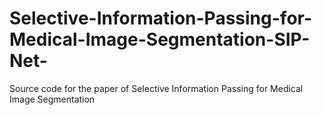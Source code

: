 # Selective-Information-Passing-for-Medical-Image-Segmentation-SIP-Net-
Source code for the paper of Selective Information Passing for Medical Image Segmentation
